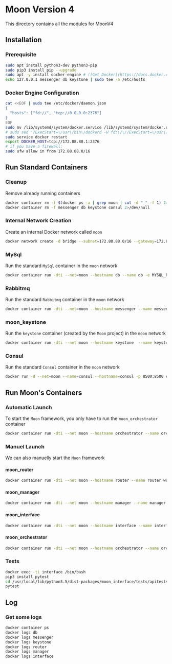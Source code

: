 # Moon Version 4

This directory contains all the modules for MoonV4


## Installation
### Prerequisite
```bash
sudo apt install python3-dev python3-pip
sudo pip3 install pip --upgrade
sudo apt -y install docker-engine # ([Get Docker](https://docs.docker.com/engine/installation/))
echo 127.0.0.1 messenger db keystone | sudo tee -a /etc/hosts
```


### Docker Engine Configuration
```bash
cat <<EOF | sudo tee /etc/docker/daemon.json
{
  "hosts": ["fd://", "tcp://0.0.0.0:2376"]
}
EOF
sudo mv /lib/systemd/system/docker.service /lib/systemd/system/docker.service.bak
# sudo sed '/ExecStart=\/usr\/bin\/dockerd -H fd:\/\//ExecStart=\/usr\/bin\/dockerd/' /lib/systemd/system/docker.service.bak | sudo tee /lib/systemd/system/docker.service
sudo service docker restart
export DOCKER_HOST=tcp://172.88.88.1:2376
# if you have a firewall:
sudo ufw allow in from 172.88.88.0/16
```

## Run Standard Containers
### Cleanup
Remove already running containers
```bash
docker container rm -f $(docker ps -a | grep moon | cut -d " " -f 1) 2>/dev/null
docker container rm -f messenger db keystone consul 2>/dev/null
```


### Internal Network Creation
Create an internal Docker network called `moon`
```bash
docker network create -d bridge --subnet=172.88.88.0/16 --gateway=172.88.88.1 moon
```


### MySql
Run the standard `MySql` container in the `moon` network
```bash
docker container run -dti --net=moon --hostname db --name db -e MYSQL_ROOT_PASSWORD=p4sswOrd1 -e MYSQL_DATABASE=moon -e MYSQL_USER=moon -e MYSQL_PASSWORD=p4sswOrd1 -p 3306:3306 mysql:latest
```

### Rabbitmq
Run the standard `Rabbitmq` container in the `moon` network
```bash
docker container run -dti --net=moon --hostname messenger --name messenger -e RABBITMQ_DEFAULT_USER=moon -e RABBITMQ_DEFAULT_PASS=p4sswOrd1 -e RABBITMQ_NODENAME=rabbit@messenger -e RABBITMQ_DEFAULT_VHOST=moon -e RABBITMQ_HIPE_COMPILE=1 -p 5671:5671 -p 5672:5672 -p 8080:15672 rabbitmq:3-management
```


### moon_keystone
Run the `keystone` container (created by the `Moon` project) in the `moon` network
```bash
docker container run -dti --net moon --hostname keystone  --name keystone  -e DB_HOST=db -e DB_PASSWORD_ROOT=p4sswOrd1 -p 35357:35357 -p 5000:5000 wukongsun/moon_keystone:mitaka
```

### Consul
Run the standard `Consul` container in the `moon` network
```bash
docker run -d --net=moon --name=consul --hostname=consul -p 8500:8500 consul
```


## Run Moon's Containers
### Automatic Launch
To start the `Moon` framework, you only have to run the `moon_orchestrator` container
```bash
docker container run -dti --net moon --hostname orchestrator --name orchestrator wukongsun/moon_orchestrator:v4.1
```


### Manuel Launch 
We can also manuelly start the `Moon` framework  

#### moon_router
```bash
docker container run -dti --net moon --hostname router --name router wukongsun/moon_router:v4.1
```

#### moon_manager
```bash
docker container run -dti --net moon --hostname manager --name manager wukongsun/moon_manager:v4.1
```

#### moon_interface
```bash
docker container run -dti --net moon --hostname interface --name interface wukongsun/moon_interface:v4.1
```

#### moon_orchestrator
```bash
docker container run -dti --net moon --hostname orchestrator --name orchestrator wukongsun/moon_orchestrator:v4.1
```


### Tests
```bash
docker exec -ti interface /bin/bash
pip3 install pytest
cd /usr/local/lib/python3.5/dist-packages/moon_interface/tests/apitests
pytest
```

## Log
### Get some logs
```bash
docker container ps
docker logs db
docker logs messenger
docker logs keystone
docker logs router
docker logs manager
docker logs interface
```

